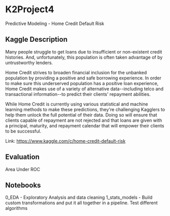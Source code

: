 # K2Project4
Predictive Modeling - Home Credit Default Risk

## Kaggle Description
Many people struggle to get loans due to insufficient or non-existent credit histories. And, unfortunately, this population is often taken advantage of by untrustworthy lenders.

Home Credit strives to broaden financial inclusion for the unbanked population by providing a positive and safe borrowing experience. In order to make sure this underserved population has a positive loan experience, Home Credit makes use of a variety of alternative data--including telco and transactional information--to predict their clients' repayment abilities.

While Home Credit is currently using various statistical and machine learning methods to make these predictions, they're challenging Kagglers to help them unlock the full potential of their data. Doing so will ensure that clients capable of repayment are not rejected and that loans are given with a principal, maturity, and repayment calendar that will empower their clients to be successful.

Link: https://www.kaggle.com/c/home-credit-default-risk

## Evaluation
Area Under ROC

## Notebooks
0_EDA - Exploratory Analysis and data cleaning
1_stats_models - Build custom transformations and put it all together in a pipeline. Test different algorithms

